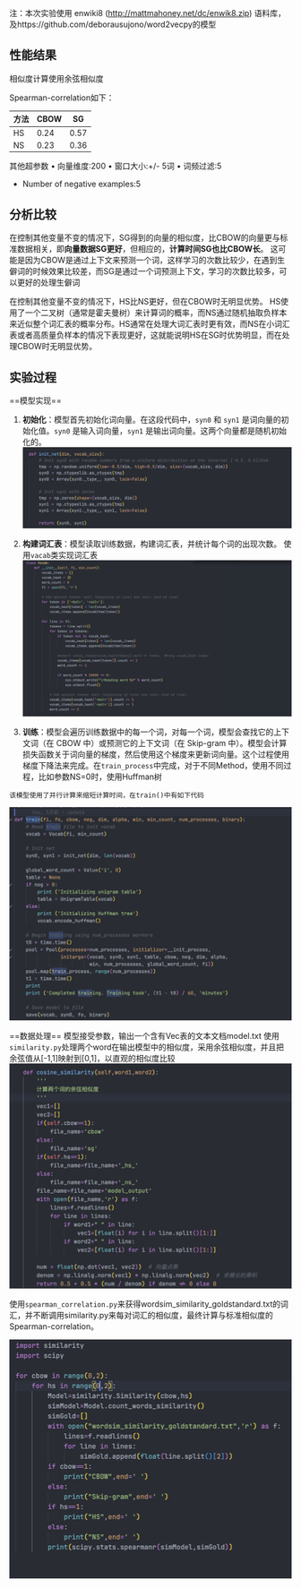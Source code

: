 注：本次实验使用 enwiki8 (http://mattmahoney.net/dc/enwik8.zip) 语料库，及https://github.com/deborausujono/word2vecpy的模型
## 性能结果
相似度计算使用余弦相似度

Spearman-correlation如下：

| 方法  | CBOW | SG   |
| --- | ---- | ---- |
| HS  | 0.24 | 0.57 |
| NS  | 0.23 | 0.36 |
其他超参数
• 向量维度:200
• 窗口大小:+/- 5词
• 词频过滤:5
- Number of negative examples:5
## 分析比较
在控制其他变量不变的情况下，SG得到的向量的相似度，比CBOW的向量更与标准数据相关，即**向量数据SG更好**，但相应的，**计算时间SG也比CBOW长**。
这可能是因为CBOW是通过上下文来预测一个词，这样学习的次数比较少，在遇到生僻词的时候效果比较差，而SG是通过一个词预测上下文，学习的次数比较多，可以更好的处理生僻词

在控制其他变量不变的情况下，HS比NS更好，但在CBOW时无明显优势。
HS使用了一个二叉树（通常是霍夫曼树）来计算词的概率，而NS通过随机抽取负样本来近似整个词汇表的概率分布。HS通常在处理大词汇表时更有效，而NS在小词汇表或者高质量负样本的情况下表现更好，这就能说明HS在SG时优势明显，而在处理CBOW时无明显优势。

## 实验过程
==模型实现==

1. **初始化**：模型首先初始化词向量。在这段代码中，`syn0` 和 `syn1` 是词向量的初始化值。`syn0` 是输入词向量，`syn1` 是输出词向量。这两个向量都是随机初始化的。
![](https://raw.githubusercontent.com/ustc21xyx/picture-bed/main/20240423172802.png)

2. **构建词汇表**：模型读取训练数据，构建词汇表，并统计每个词的出现次数。
   使用`vacab`类实现词汇表
   ![](https://raw.githubusercontent.com/ustc21xyx/picture-bed/main/20240423172702.png)
3. **训练**：模型会遍历训练数据中的每一个词，对每一个词，模型会查找它的上下文词（在 CBOW 中）或预测它的上下文词（在 Skip-gram 中）。模型会计算损失函数关于词向量的梯度，然后使用这个梯度来更新词向量。这个过程使用梯度下降法来完成。在`train_process`中完成，对于不同Method，使用不同过程，比如参数NS=0时，使用Huffman树

```ad-note
该模型使用了并行计算来缩短计算时间，在train()中有如下代码
```
![](https://raw.githubusercontent.com/ustc21xyx/picture-bed/main/20240423172617.png)

==数据处理==
模型接受参数，输出一个含有Vec表的文本文档model.txt
使用`similarity.py`处理两个word在输出模型中的相似度，采用余弦相似度，并且把余弦值从[-1,1]映射到[0,1]，以直观的相似度比较
![](https://raw.githubusercontent.com/ustc21xyx/picture-bed/main/20240423172448.png)


使用`spearman_correlation.py`来获得wordsim_similarity_goldstandard.txt的词汇，并不断调用similarity.py来每对词汇的相似度，最终计算与标准相似度的Spearman-correlation。

![](https://raw.githubusercontent.com/ustc21xyx/picture-bed/main/20240423172514.png)